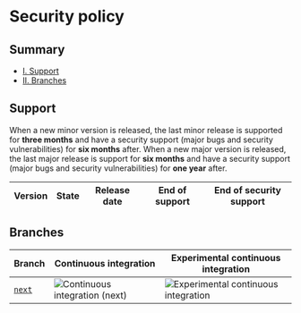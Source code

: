 # Security policy

## Summary
- [I. Support](#support)
- [II. Branches](#branches)

## Support

When a new minor version is released, the last minor release is supported for **three months** and have a security support (major bugs and security vulnerabilities) for **six months** after. When a new major version is released, the last major release is support for **six months** and have a security support (major bugs and security vulnerabilities) for **one year** after.

|Version|State|Release date|End of support|End of security support|
|-------|-----|------------|--------------|-----------------------|

## Branches

|Branch|Continuous integration|Experimental continuous integration|
|------|----------------------|-----------------------------------|
|[`next`](https://github.com/<owner>/<repo>/tree/next)|![Continuous integration (next)](https://img.shields.io/github/workflow/status/<owner>/<repo>/Continuous%20integration?label=&style=flat-square)|![Experimental continuous integration](https://img.shields.io/github/workflow/status/<owner>/<repo>/Experimental%20continuous%20integration?label=&style=flat-square)
